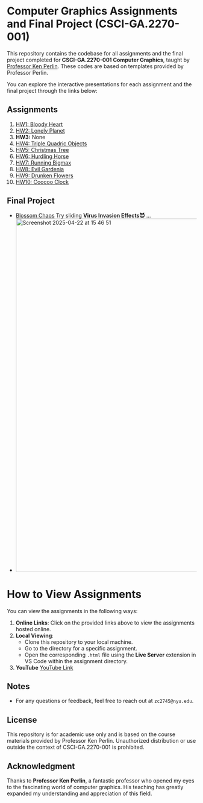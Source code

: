 # Computer Graphics Assignments and Final Project (CSCI-GA.2270-001)

This repository contains the codebase for all assignments and the final project completed for **CSCI-GA.2270-001 Computer Graphics**, taught by [Professor Ken Perlin](https://cs.nyu.edu/~perlin/courses/fall2024/). These codes are based on templates provided by Professor Perlin.

You can explore the interactive presentations for each assignment and the final project through the links below:

## Assignments

1. [HW1: Bloody Heart](https://i6.cims.nyu.edu/~zc2745/graphics/hw1/bloody_heart.html)
2. [HW2: Lonely Planet](https://i6.cims.nyu.edu/~zc2745/graphics/hw2/lonely_planet.html)
3. **HW3:** None
4. [HW4: Triple Quadric Objects](https://i6.cims.nyu.edu/~zc2745/graphics/hw4/triple_quadric_objects.html)
6. [HW5: Christmas Tree](https://i6.cims.nyu.edu/~zc2745/graphics/hw5/christmas_tree.html)
7. [HW6: Hurdling Horse](https://i6.cims.nyu.edu/~zc2745/graphics/hw6/hurdling_horse.html)
8. [HW7: Running Bigmax](https://i6.cims.nyu.edu/~zc2745/graphics/hw7/running_bigmax.html)
9. [HW8: Evil Gardenia](https://i6.cims.nyu.edu/~zc2745/graphics/hw8/evil_gardenia.html)
10. [HW9: Drunken Flowers](https://i6.cims.nyu.edu/~zc2745/graphics/hw9/drunken_flowers.html)
11. [HW10: Coocoo Clock](https://i6.cims.nyu.edu/~zc2745/graphics/hw10/coocooclock.html)

## Final Project
- [Blossom Chaos](https://i6.cims.nyu.edu/~zc2745/graphics/final_project/blossom_chaos.html)
Try sliding **Virus Invasion Effects😈** ... 
- <img width="938" alt="Screenshot 2025-04-22 at 15 46 51" src="https://github.com/user-attachments/assets/8c5e1172-1266-4070-b94a-4fc395ccf371" />


# How to View Assignments

You can view the assignments in the following ways:
1. **Online Links**: Click on the provided links above to view the assignments hosted online.  
2. **Local Viewing**: 
   - Clone this repository to your local machine.  
   - Go to the directory for a specific assignment.  
   - Open the corresponding `.html` file using the **Live Server** extension in VS Code within the assignment directory.  
3. **YouTube** [YouTube Link](https://youtu.be/M6d8OuTpxds) 



## Notes
- For any questions or feedback, feel free to reach out at `zc2745@nyu.edu`.

## License

This repository is for academic use only and is based on the course materials provided by Professor Ken Perlin. Unauthorized distribution or use outside the context of CSCI-GA.2270-001 is prohibited.

## Acknowledgment

Thanks to **Professor Ken Perlin**, a fantastic professor who opened my eyes to the fascinating world of computer graphics. His teaching has greatly expanded my understanding and appreciation of this field.

